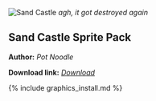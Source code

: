 ![Sand Castle](https://i.imgur.com/ljkftWO.png)
*agh, it got destroyed again*

## Sand Castle Sprite Pack

**Author:** *Pot Noodle*

**Download link:** *[Download](https://drive.google.com/file/d/1yJi51_c-Ddp1jaety7rD1e1KnQvt4wi7/view?usp=sharing)*

{% include graphics_install.md %}
